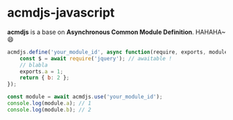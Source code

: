 # acmdjs-javascript

**acmdjs** is a base on **Asynchronous Common Module Definition**. HAHAHA~😄

``` js
acmdjs.define('your_module_id', async function(require, exports, module){
    const $ = await require('jquery'); // awaitable !
    // blabla
    exports.a = 1;
    return { b: 2 };
});

const module = await acmdjs.use('your_module_id');
console.log(module.a); // 1
console.log(module.b); // 2
```
